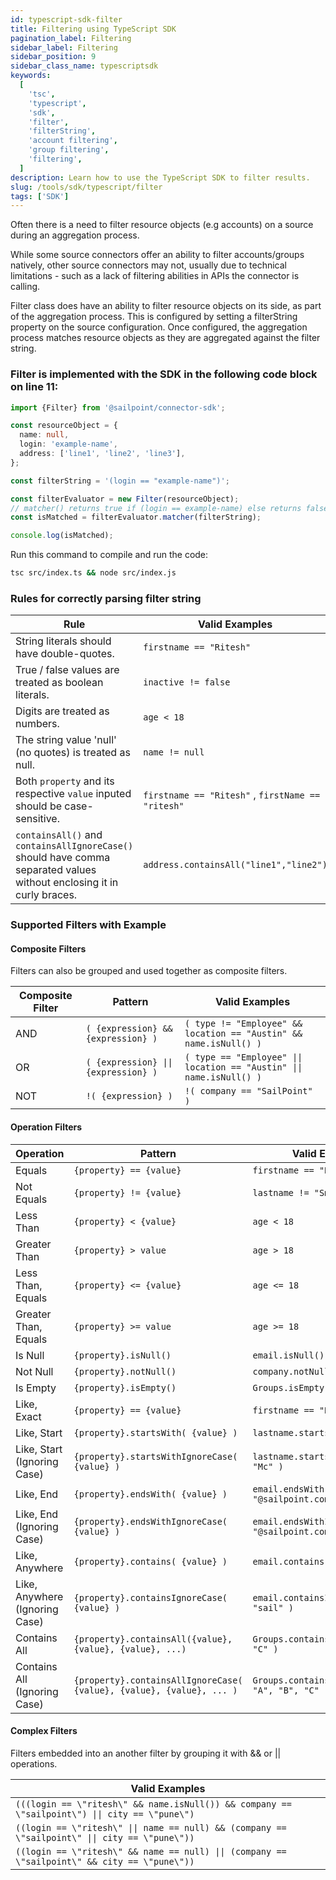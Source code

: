 ```yaml
---
id: typescript-sdk-filter
title: Filtering using TypeScript SDK
pagination_label: Filtering
sidebar_label: Filtering
sidebar_position: 9
sidebar_class_name: typescriptsdk
keywords:
  [
    'tsc',
    'typescript',
    'sdk',
    'filter',
    'filterString',
    'account filtering',
    'group filtering',
    'filtering',
  ]
description: Learn how to use the TypeScript SDK to filter results.
slug: /tools/sdk/typescript/filter
tags: ['SDK']
---
```


Often there is a need to filter resource objects (e.g accounts) on a source during an aggregation process.

While some source connectors offer an ability to filter accounts/groups natively, other source connectors may not, usually due to technical limitations - such as a lack of filtering abilities in APIs the connector is calling.

Filter class does have an ability to filter resource objects on its side, as part of the aggregation process. This is configured by setting a filterString property on the source configuration. Once configured, the aggregation process matches resource objects as they are aggregated against the filter string.

### Filter is implemented with the SDK in the following code block on line 11:

```typescript showLineNumbers
import {Filter} from '@sailpoint/connector-sdk';

const resourceObject = {
  name: null,
  login: 'example-name',
  address: ['line1', 'line2', 'line3'],
};

const filterString = '(login == "example-name")';

const filterEvaluator = new Filter(resourceObject);
// matcher() returns true if (login == example-name) else returns false
const isMatched = filterEvaluator.matcher(filterString);

console.log(isMatched);
```

Run this command to compile and run the code:

```bash
tsc src/index.ts && node src/index.js
```

### Rules for correctly parsing filter string

| Rule | Valid Examples |
| --- | --- |
| String literals should have double-quotes. | `firstname == "Ritesh"` |
| True / false values are treated as boolean literals. | `inactive != false` |
| Digits are treated as numbers. | `age < 18` |
| The string value 'null' (no quotes) is treated as null. | `name != null` |
| Both `property` and its respective `value` inputed should be case-sensitive. | `firstname == "Ritesh"` , `firstName == "ritesh"` |
| `containsAll()` and `containsAllIgnoreCase()` should have comma separated values without enclosing it in curly braces. | `address.containsAll("line1","line2")` |

### Supported Filters with Example

#### Composite Filters

Filters can also be grouped and used together as composite filters.

| Composite Filter | Pattern | Valid Examples |
| --- | --- | --- |
| AND | `( {expression} && {expression} )` | `( type != "Employee" && location == "Austin" && name.isNull() )` |
| OR | `( {expression} \|\| {expression} )` | `( type == "Employee" \|\| location == "Austin" \|\| name.isNull() )` |
| NOT | `!( {expression} )` | `!( company == "SailPoint" )` |

#### Operation Filters

| Operation | Pattern | Valid Examples |
| --- | --- | --- |
| Equals | `{property} == {value}` | `firstname == "Neil"` |
| Not Equals | `{property} != {value}` | `lastname != "Smith"` |
| Less Than | `{property} < {value}` | `age < 18` |
| Greater Than | `{property} > value` | `age > 18` |
| Less Than, Equals | `{property} <= {value}` | `age <= 18` |
| Greater Than, Equals | `{property} >= value` | `age >= 18` |
| Is Null | `{property}.isNull()` | `email.isNull()` |
| Not Null | `{property}.notNull()` | `company.notNull()` |
| Is Empty | `{property}.isEmpty()` | `Groups.isEmpty()` |
| Like, Exact | `{property} == {value}` | `firstname == "Neil"` |
| Like, Start | `{property}.startsWith( {value} )` | `lastname.startsWith( "Mc" )` |
| Like, Start (Ignoring Case) | `{property}.startsWithIgnoreCase( {value} )` | `lastname.startsWithIgnoreCase( "Mc" )` |
| Like, End | `{property}.endsWith( {value} )` | `email.endsWith( "@sailpoint.com" )` |
| Like, End (Ignoring Case) | `{property}.endsWithIgnoreCase( {value} )` | `email.endsWithIgnoreCase( "@sailpoint.com" )` |
| Like, Anywhere | `{property}.contains( {value} )` | `email.contains( "sail" )` |
| Like, Anywhere (Ignoring Case) | `{property}.containsIgnoreCase( {value} )` | `email.containsIgnoreCase( "sail" )` |
| Contains All | `{property}.containsAll({value}, {value}, {value}, ...) ` | `Groups.containsAll( "A", "B", "C" )` |
| Contains All (Ignoring Case) | `{property}.containsAllIgnoreCase( {value}, {value}, {value}, ... )` | `Groups.containsAllIgnoreCase( "A", "B", "C" )` |

#### Complex Filters

Filters embedded into an another filter by grouping it with && or || operations.

| Valid Examples |
| --- |
| `(((login == \"ritesh\" && name.isNull()) && company == \"sailpoint\") \|\| city == \"pune\")` |
| `((login == \"ritesh\" \|\| name == null) && (company == \"sailpoint\" \|\| city == \"pune\"))` |
| `((login == \"ritesh\" && name == null) \|\| (company == \"sailpoint\" && city == \"pune\"))` |
